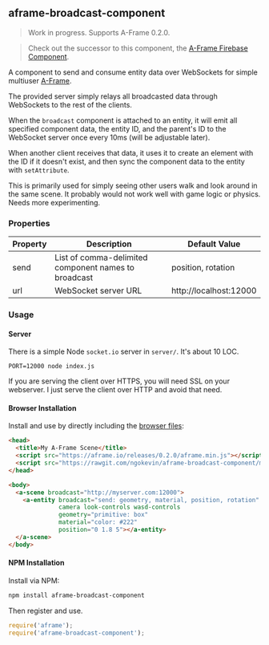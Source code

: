 ## aframe-broadcast-component

> Work in progress. Supports A-Frame 0.2.0.

> Check out the successor to this component, the [A-Frame Firebase Component](https://github.com/ngokevin/aframe-firebase-component).

A component to send and consume entity data over WebSockets for simple
multiuser [A-Frame](https://aframe.io).

The provided server simply relays all broadcasted data through WebSockets to
the rest of the clients.

When the `broadcast` component is attached to an entity, it will emit all
specified component data, the entity ID, and the parent's ID to the WebSocket
server once every 10ms (will be adjustable later).

When another client receives that data, it uses it to create an element with
the ID if it doesn't exist, and then sync the component data to the entity with
`setAttribute`.

This is primarily used for simply seeing other users walk and look around in
the same scene. It probably would not work well with game logic or physics.
Needs more experimenting.

### Properties

| Property | Description                                          | Default Value          |
| -------- | -----------                                          | -------------          |
| send     | List of comma-delimited component names to broadcast | position, rotation     |
| url      | WebSocket server URL                                 | http://localhost:12000 |

### Usage

#### Server

There is a simple Node `socket.io` server in `server/`. It's about 10 LOC.

```
PORT=12000 node index.js
```

If you are serving the client over HTTPS, you will need SSL on your webserver.
I just serve the client over HTTP and avoid that need.

#### Browser Installation

Install and use by directly including the [browser files](dist):

```html
<head>
  <title>My A-Frame Scene</title>
  <script src="https://aframe.io/releases/0.2.0/aframe.min.js"></script>
  <script src="https://rawgit.com/ngokevin/aframe-broadcast-component/master/dist/aframe-broadcast-component.min.js"></script>
</head>

<body>
  <a-scene broadcast="http://myserver.com:12000">
    <a-entity broadcast="send: geometry, material, position, rotation"
              camera look-controls wasd-controls
              geometry="primitive: box"
              material="color: #222"
              position="0 1.8 5"></a-entity>
  </a-scene>
</body>
```

#### NPM Installation

Install via NPM:

```bash
npm install aframe-broadcast-component
```

Then register and use.

```js
require('aframe');
require('aframe-broadcast-component');
```
